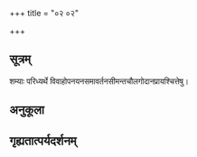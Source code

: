+++
title = "०२ ०२"

+++
## सूत्रम्
शम्याः परिध्यर्थे विवाहोपनयनसमावर्तनसीमन्तचौलगोदानप्रायश्चित्तेषु।
## अनुकूला

## गृह्यतात्पर्यदर्शनम्


